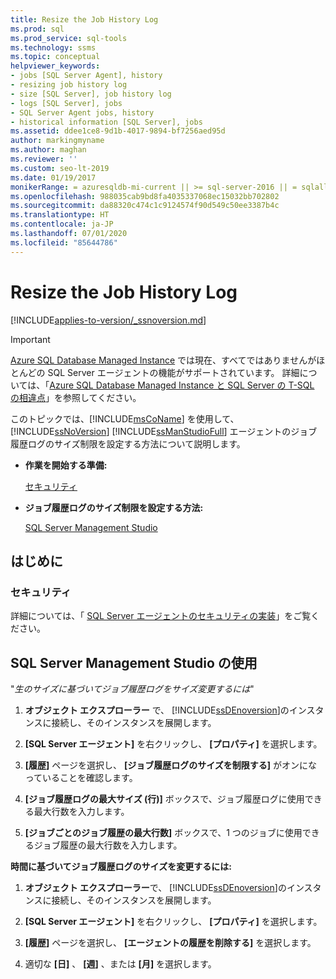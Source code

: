 ```yaml
---
title: Resize the Job History Log
ms.prod: sql
ms.prod_service: sql-tools
ms.technology: ssms
ms.topic: conceptual
helpviewer_keywords:
- jobs [SQL Server Agent], history
- resizing job history log
- size [SQL Server], job history log
- logs [SQL Server], jobs
- SQL Server Agent jobs, history
- historical information [SQL Server], jobs
ms.assetid: ddee1ce8-9d1b-4017-9894-bf7256aed95d
author: markingmyname
ms.author: maghan
ms.reviewer: ''
ms.custom: seo-lt-2019
ms.date: 01/19/2017
monikerRange: = azuresqldb-mi-current || >= sql-server-2016 || = sqlallproducts-allversions
ms.openlocfilehash: 988035cab9bd8fa4035337068ec15032bb702802
ms.sourcegitcommit: da88320c474c1c9124574f90d549c50ee3387b4c
ms.translationtype: HT
ms.contentlocale: ja-JP
ms.lasthandoff: 07/01/2020
ms.locfileid: "85644786"
---
```

# <a name="resize-the-job-history-log"></a>Resize the Job History Log

[!INCLUDE[applies-to-version/_ssnoversion.md](../../includes/applies-to-version/sqlserver.md)]

> [!IMPORTANT]  
> [Azure SQL Database Managed Instance](https://docs.microsoft.com/azure/sql-database/sql-database-managed-instance) では現在、すべてではありませんがほとんどの SQL Server エージェントの機能がサポートされています。 詳細については、「[Azure SQL Database Managed Instance と SQL Server の T-SQL の相違点](https://docs.microsoft.com/azure/sql-database/sql-database-managed-instance-transact-sql-information#sql-server-agent)」を参照してください。

このトピックでは、[!INCLUDE[msCoName](../../includes/msconame_md.md)] を使用して、[!INCLUDE[ssNoVersion](../../includes/ssnoversion-md.md)] [!INCLUDE[ssManStudioFull](../../includes/ssmanstudiofull-md.md)] エージェントのジョブ履歴ログのサイズ制限を設定する方法について説明します。

- **作業を開始する準備:**  

    [セキュリティ](#Security)  

- **ジョブ履歴ログのサイズ制限を設定する方法:**  

    [SQL Server Management Studio](#SSMS)

## <a name="before-you-begin"></a><a name="BeforeYouBegin"></a>はじめに  

### <a name="security"></a><a name="Security"></a>セキュリティ

詳細については、「 [SQL Server エージェントのセキュリティの実装](../../ssms/agent/implement-sql-server-agent-security.md)」をご覧ください。  

## <a name="using-sql-server-management-studio"></a><a name="SSMS"></a>SQL Server Management Studio の使用

"*生のサイズに基づいてジョブ履歴ログをサイズ変更するには*"

1. **オブジェクト エクスプローラー** で、 [!INCLUDE[ssDEnoversion](../../includes/ssdenoversion_md.md)]のインスタンスに接続し、そのインスタンスを展開します。

2. **[SQL Server エージェント]** を右クリックし、 **[プロパティ]** を選択します。

3. **[履歴]** ページを選択し、 **[ジョブ履歴ログのサイズを制限する]** がオンになっていることを確認します。

4. **[ジョブ履歴ログの最大サイズ (行)]** ボックスで、ジョブ履歴ログに使用できる最大行数を入力します。

5. **[ジョブごとのジョブ履歴の最大行数]** ボックスで、1 つのジョブに使用できるジョブ履歴の最大行数を入力します。

**時間に基づいてジョブ履歴ログのサイズを変更するには:**

1. **オブジェクト エクスプローラー**で、 [!INCLUDE[ssDEnoversion](../../includes/ssdenoversion_md.md)]のインスタンスに接続し、そのインスタンスを展開します。  

2. **[SQL Server エージェント]** を右クリックし、 **[プロパティ]** を選択します。

3. **[履歴]** ページを選択し、 **[エージェントの履歴を削除する]** を選択します。

4. 適切な **[日]** 、 **[週]** 、または **[月]** を選択します。